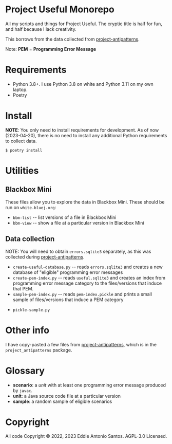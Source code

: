 # Project Useful Monorepo

All my scripts and things for Project Useful. The cryptic title is half
for fun, and half because I lack creativity.

This borrows from the data collected from [project-antipatterns].

Note: **PEM** = **Programming Error Message**

# Requirements

 - Python 3.8+. I use Python 3.8 on white and Python 3.11 on my own
   laptop.
 - Poetry

# Install

**NOTE**: You only need to install requirements for development. As of
now (2023-04-20), there is no need to install any additional Python
requirements to collect data.

    $ poetry install

# Utilities

## Blackbox Mini

These files allow you to explore the data in Blackbox Mini. These should
be run on `white.bluej.org`:

 * `bbm-list` -- list versions of a file in Blackbox Mini
 * `bbm-view` -- show a file at a particular version in Blackbox Mini

## Data collection

NOTE: You will need to obtain `errors.sqlite3` separately, as this was
collected during [project-antipatterns].

 * `create-useful-database.py` -- reads `errors.sqlite3` and creates
   a new database of "eligible" programming error messages
 * `create-pem-index.py` -- reads `useful.sqlite3` and creates an index
   from programming error message category to the files/versions that
   induce that PEM.
 * `sample-pem-index.py` -- reads `pem-index.pickle` and prints a small
   sample of files/versions that induce a PEM category
 - `pickle-sample.py` 

# Other info

I have copy-pasted a few files from [project-antipatterns], which is in
the `project_antipatterns` package.

[project-antipatterns]: https://github.com/eddieantonio/project-antipatterns

# Glossary

 - **scenario**: a _unit_ with at least one programming error message
   produced by `javac`.
 - **unit**: a Java source code file at a particular version
 - **sample**: a random sample of eligible scenarios

# Copyright

All code Copyright © 2022, 2023 Eddie Antonio Santos. AGPL-3.0 Licensed.
